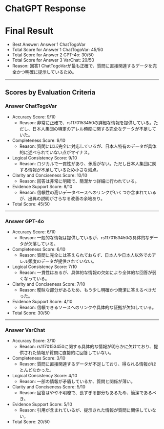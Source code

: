 # ChatGPT Response

# Final Result

- Best Answer: Answer 1 ChatTogoVar
- Total Score for Answer 1 ChatTogoVar: 45/50
- Total Score for Answer 2 GPT-4o: 30/50
- Total Score for Answer 3 VarChat: 20/50
- Reason: 回答1 ChatTogoVarが最も正確で、質問に直接関連するデータを完全かつ明確に提示しているため。

---

## Scores by Evaluation Criteria

### Answer ChatTogoVar
- Accuracy Score: 9/10
  - Reason: 非常に正確で、rs1170153450の詳細な情報を提供している。ただし、日本人集団の特定のアレル頻度に関する完全なデータが不足していた。
- Completeness Score: 9/10
  - Reason: 質問にほぼ完全に対応しているが、日本人特有のデータが具体的に述べられていない点がマイナス。
- Logical Consistency Score: 9/10
  - Reason: ロジカルで一貫性があり、矛盾がない。ただし日本人集団に関する情報が不足しているため小さな減点。
- Clarity and Conciseness Score: 10/10
  - Reason: 回答は非常に明確で、簡潔かつ詳細に行われている。
- Evidence Support Score: 8/10
  - Reason: 信頼性の高いデータベースへのリンクがいくつか含まれているが、出典の説明がさらなる改善の余地あり。
- Total Score: 45/50

---

### Answer GPT-4o
- Accuracy Score: 6/10
  - Reason: 一般的な情報は提供しているが、rs1170153450の具体的なデータが欠落している。
- Completeness Score: 6/10
  - Reason: 質問に完全には答えられておらず、日本人や日本人以外でのアレル頻度のデータが提供されていない。
- Logical Consistency Score: 7/10
  - Reason: 一貫性はあるが、具体的な情報の欠如により全体的な回答が弱くなっている。
- Clarity and Conciseness Score: 7/10
  - Reason: 曖昧な部分があるため、もう少し明確かつ簡潔に答えるべきだった。
- Evidence Support Score: 4/10
  - Reason: 信頼できるソースへのリンクや具体的な証拠が欠如している。
- Total Score: 30/50

---

### Answer VarChat
- Accuracy Score: 3/10
  - Reason: rs1170153450に関する具体的な情報が明らかに欠けており、提供された情報が質問に直接的に回答していない。
- Completeness Score: 3/10
  - Reason: 質問に直接関連するデータが不足しており、得られる情報がほとんどなかった。
- Logical Consistency Score: 4/10
  - Reason: 一部の情報が矛盾しているか、質問と関係が薄い。
- Clarity and Conciseness Score: 5/10
  - Reason: 回答はやや不明瞭で、長すぎる部分もあるため、簡潔であるべき。
- Evidence Support Score: 5/10
  - Reason: 引用が含まれているが、提示された情報が質問に関係していない。
- Total Score: 20/50